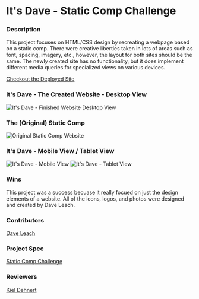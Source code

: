 # It's Dave - Static Comp Challenge

### Description
This project focuses on HTML/CSS design by recreating a webpage based on a static comp. There were creative liberties taken in lots of areas such as font, spacing, imagery, etc., however, the layout for both sites should be the same. The newly created site has no functionality, but it does implement different media queries for specialized views on various devices.

[Checkout the Deployed Site](https://github.com/davidleach724/itsdave_staticcomp)

### It's Dave - The Created Website - Desktop View
![It's Dave - Finished Website Desktop View](https://user-images.githubusercontent.com/81774070/127040906-166203d1-abe5-40c6-bdf1-8a532d0eb008.png)


### The (Original) Static Comp
![Original Static Comp Website](https://user-images.githubusercontent.com/81774070/127040831-509b6a6a-2e67-4c1a-b91b-7a1f1f241e94.png)


### It's Dave - Mobile View / Tablet View
![It's Dave - Mobile View](https://user-images.githubusercontent.com/81774070/127040976-23ead79f-622c-44bc-82c7-97db5bb45425.png)
![It's Dave - Tablet View](https://user-images.githubusercontent.com/81774070/127040995-244966dd-ef5f-4bd1-a5cc-e18aa6d3fe9c.png)


### Wins
This project was a success becuase it really focued on just the design elements of a website. All of the icons, logos, and photos were designed and created by Dave Leach. 


### Contributors
[Dave Leach](https://github.com/davidleach724)

### Project Spec
[Static Comp Challenge](https://frontend.turing.edu/projects/module-1/m1-static-comp)

### Reviewers
[Kiel Dehnert](https://github.com/kielzor)
